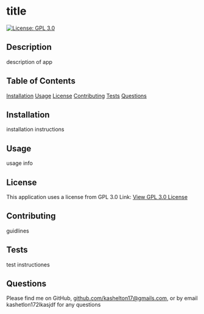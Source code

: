 # title 
 [![License: GPL 3.0](https://img.shields.io/badge/License-GPLv3-blue.svg)](https://www.gnu.org/licenses/gpl-3.0)

 
 ## Description 
 description of app 

 
 ## Table of Contents 
[Installation](#installation) 
 [Usage](#usage) 
 [License](#license) 
 [Contributing](#contributing) 
 [Tests](#Tests) 
 [Questions](#questions)

 
 ## Installation 
installation instructions

 
 ## Usage 
 usage info

 
 ## License 
 This application uses a license from GPL 3.0 
 Link: [View GPL 3.0 License](https://www.gnu.org/licenses/gpl-3.0)

 
 ## Contributing 
 guidlines

 
 ## Tests 
 test instructiones

 
 ## Questions 
 Please find me on GitHub, [github.com/kashelton17@gmails.com](https://github.com/kashelton17@gmails.com), or by email kashetlon172lkasjdf for any questions
